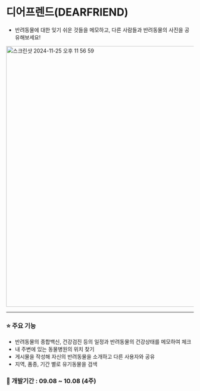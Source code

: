 # 디어프렌드(DEARFRIEND)
* 반려동물에 대한 잊기 쉬운 것들을 메모하고, 다른 사람들과 반려동물의 사진을 공유해보세요!


<img width="700" alt="스크린샷 2024-11-25 오후 11 56 59" src="https://github.com/user-attachments/assets/562793a5-d55f-4234-acca-8f3ad64ea012">

---

### ⭐ 주요 기능
* 반려동물의 종합백신, 건강검진 등의 일정과 반려동물의 건강상태를 메모하여 체크
* 내 주변에 있는 동물병원의 위치 찾기
* 게시물을 작성해 자신의 반려동물을 소개하고 다른 사용자와 공유
* 지역, 품종, 기간 별로 유기동물을 검색

### 📆 개발기간 : 09.08 ~ 10.08 (4주)
